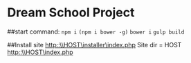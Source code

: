# Dream School Project

##start command:
`npm i`
`(npm i bower -g)`
`bower i`
`gulp build`

##Install site
<http::\\HOST\installer\index.php>
Site dir = HOST
<http::\\HOST\index.php>